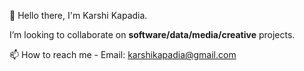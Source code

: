 👋 Hello there, I'm Karshi Kapadia.

I’m looking to collaborate on <b>software/data/media/creative</b> projects.

📫 How to reach me - Email: karshikapadia@gmail.com

<!---
the-kintsukuroi/the-kintsukuroi is a ✨ special ✨ repository because its `README.md` (this file) appears on your GitHub profile.
You can click the Preview link to take a look at your changes.
--->
